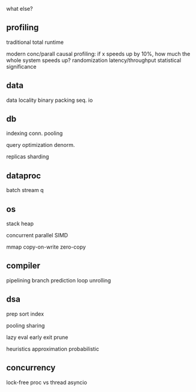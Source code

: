 ---
---
what else?


## profiling 

traditional
total runtime

modern 
conc/parall
causal profiling: if x speeds up by 10%, how much the whole system speeds up?
randomization 
latency/throughput 
statistical significance 



## data 
data locality
binary packing
seq. io

## db
indexing
conn. pooling

query optimization
denorm.

replicas
sharding

## dataproc 
batch
stream
q

## os 
stack
heap

concurrent
parallel
SIMD

mmap
copy-on-write
zero-copy

## compiler
pipelining
branch prediction
loop unrolling

## dsa 
prep
sort
index

pooling
sharing

lazy eval
early exit
prune

heuristics
approximation
probabilistic

## concurrency
lock-free
proc vs thread
asyncio


